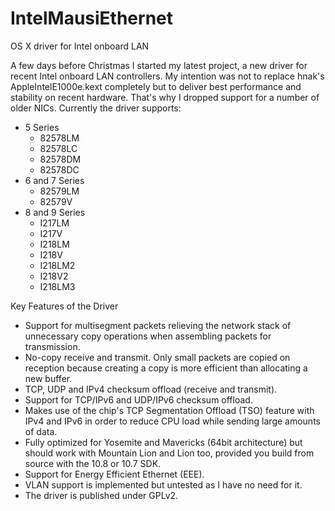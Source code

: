 # IntelMausiEthernet
OS X driver for Intel onboard LAN

A few days before Christmas I started my latest project, a new driver for recent Intel onboard LAN controllers. My intention was not to replace hnak's AppleIntelE1000e.kext completely but to deliver best performance and stability on recent hardware. That's why I dropped support for a number of older NICs. Currently the driver supports:
 
- 5 Series
  - 82578LM
  - 82578LC
  - 82578DM
  - 82578DC
- 6 and 7 Series
  - 82579LM
  - 82579V
- 8 and 9 Series
  - I217LM
  - I217V
  - I218LM
  - I218V
  - I218LM2
  - I218V2
  - I218LM3

Key Features of the Driver
- Support for multisegment packets relieving the network stack of unnecessary copy operations when assembling packets for transmission.
- No-copy receive and transmit. Only small packets are copied on reception because creating a copy is more efficient than allocating a new buffer.
- TCP, UDP and IPv4 checksum offload (receive and transmit).
- Support for TCP/IPv6 and UDP/IPv6 checksum offload.
- Makes use of the chip's TCP Segmentation Offload (TSO) feature with IPv4 and IPv6 in order to reduce CPU load while sending large amounts of data.
- Fully optimized for Yosemite and Mavericks (64bit architecture) but should work with Mountain Lion and Lion too, provided you build from source with the 10.8 or 10.7 SDK.
- Support for Energy Efficient Ethernet (EEE).
- VLAN support is implemented but untested as I have no need for it.
- The driver is published under GPLv2.
